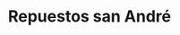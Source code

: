 ---
title: "Repuestos san André"
url: /barcelona/repuestos-san-andre/
shop: piezas de automóviles
---